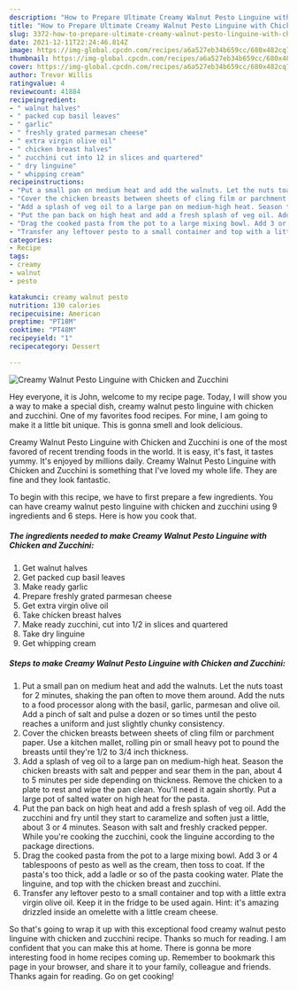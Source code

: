 ```yaml
---
description: "How to Prepare Ultimate Creamy Walnut Pesto Linguine with Chicken and Zucchini"
title: "How to Prepare Ultimate Creamy Walnut Pesto Linguine with Chicken and Zucchini"
slug: 3372-how-to-prepare-ultimate-creamy-walnut-pesto-linguine-with-chicken-and-zucchini
date: 2021-12-11T22:24:46.814Z
image: https://img-global.cpcdn.com/recipes/a6a527eb34b659cc/680x482cq70/creamy-walnut-pesto-linguine-with-chicken-and-zucchini-recipe-main-photo.jpg
thumbnail: https://img-global.cpcdn.com/recipes/a6a527eb34b659cc/680x482cq70/creamy-walnut-pesto-linguine-with-chicken-and-zucchini-recipe-main-photo.jpg
cover: https://img-global.cpcdn.com/recipes/a6a527eb34b659cc/680x482cq70/creamy-walnut-pesto-linguine-with-chicken-and-zucchini-recipe-main-photo.jpg
author: Trevor Willis
ratingvalue: 4
reviewcount: 41884
recipeingredient:
- " walnut halves"
- " packed cup basil leaves"
- " garlic"
- " freshly grated parmesan cheese"
- " extra virgin olive oil"
- " chicken breast halves"
- " zucchini cut into 12 in slices and quartered"
- " dry linguine"
- " whipping cream"
recipeinstructions:
- "Put a small pan on medium heat and add the walnuts. Let the nuts toast for 2 minutes, shaking the pan often to move them around. Add the nuts to a food processor along with the basil, garlic, parmesan and olive oil. Add a pinch of salt and pulse a dozen or so times until the pesto reaches a uniform and just slightly chunky consistency."
- "Cover the chicken breasts between sheets of cling film or parchment paper. Use a kitchen mallet, rolling pin or small heavy pot to pound the breasts until they&#39;re 1/2 to 3/4 inch thickness."
- "Add a splash of veg oil to a large pan on medium-high heat. Season the chicken breasts with salt and pepper and sear them in the pan, about 4 to 5 minutes per side depending on thickness. Remove the chicken to a plate to rest and wipe the pan clean. You&#39;ll need it again shortly. Put a large pot of salted water on high heat for the pasta."
- "Put the pan back on high heat and add a fresh splash of veg oil. Add the zucchini and fry until they start to caramelize and soften just a little, about 3 or 4 minutes. Season with salt and freshly cracked pepper. While you&#39;re cooking the zucchini, cook the linguine according to the package directions."
- "Drag the cooked pasta from the pot to a large mixing bowl. Add 3 or 4 tablespoons of pesto as well as the cream, then toss to coat. If the pasta&#39;s too thick, add a ladle or so of the pasta cooking water. Plate the linguine, and top with the chicken breast and zucchini."
- "Transfer any leftover pesto to a small container and top with a little extra virgin olive oil. Keep it in the fridge to be used again. Hint: it&#39;s amazing drizzled inside an omelette with a little cream cheese."
categories:
- Recipe
tags:
- creamy
- walnut
- pesto

katakunci: creamy walnut pesto 
nutrition: 130 calories
recipecuisine: American
preptime: "PT18M"
cooktime: "PT48M"
recipeyield: "1"
recipecategory: Dessert

---
```



![Creamy Walnut Pesto Linguine with Chicken and Zucchini](https://img-global.cpcdn.com/recipes/a6a527eb34b659cc/680x482cq70/creamy-walnut-pesto-linguine-with-chicken-and-zucchini-recipe-main-photo.jpg)

Hey everyone, it is John, welcome to my recipe page. Today, I will show you a way to make a special dish, creamy walnut pesto linguine with chicken and zucchini. One of my favorites food recipes. For mine, I am going to make it a little bit unique. This is gonna smell and look delicious.



Creamy Walnut Pesto Linguine with Chicken and Zucchini is one of the most favored of recent trending foods in the world. It is easy, it's fast, it tastes yummy. It's enjoyed by millions daily. Creamy Walnut Pesto Linguine with Chicken and Zucchini is something that I've loved my whole life. They are fine and they look fantastic.


To begin with this recipe, we have to first prepare a few ingredients. You can have creamy walnut pesto linguine with chicken and zucchini using 9 ingredients and 6 steps. Here is how you cook that.

<!--inarticleads1-->

##### The ingredients needed to make Creamy Walnut Pesto Linguine with Chicken and Zucchini:

1. Get  walnut halves
1. Get  packed cup basil leaves
1. Make ready  garlic
1. Prepare  freshly grated parmesan cheese
1. Get  extra virgin olive oil
1. Take  chicken breast halves
1. Make ready  zucchini, cut into 1/2 in slices and quartered
1. Take  dry linguine
1. Get  whipping cream




<!--inarticleads2-->

##### Steps to make Creamy Walnut Pesto Linguine with Chicken and Zucchini:

1. Put a small pan on medium heat and add the walnuts. Let the nuts toast for 2 minutes, shaking the pan often to move them around. Add the nuts to a food processor along with the basil, garlic, parmesan and olive oil. Add a pinch of salt and pulse a dozen or so times until the pesto reaches a uniform and just slightly chunky consistency.
1. Cover the chicken breasts between sheets of cling film or parchment paper. Use a kitchen mallet, rolling pin or small heavy pot to pound the breasts until they&#39;re 1/2 to 3/4 inch thickness.
1. Add a splash of veg oil to a large pan on medium-high heat. Season the chicken breasts with salt and pepper and sear them in the pan, about 4 to 5 minutes per side depending on thickness. Remove the chicken to a plate to rest and wipe the pan clean. You&#39;ll need it again shortly. Put a large pot of salted water on high heat for the pasta.
1. Put the pan back on high heat and add a fresh splash of veg oil. Add the zucchini and fry until they start to caramelize and soften just a little, about 3 or 4 minutes. Season with salt and freshly cracked pepper. While you&#39;re cooking the zucchini, cook the linguine according to the package directions.
1. Drag the cooked pasta from the pot to a large mixing bowl. Add 3 or 4 tablespoons of pesto as well as the cream, then toss to coat. If the pasta&#39;s too thick, add a ladle or so of the pasta cooking water. Plate the linguine, and top with the chicken breast and zucchini.
1. Transfer any leftover pesto to a small container and top with a little extra virgin olive oil. Keep it in the fridge to be used again. Hint: it&#39;s amazing drizzled inside an omelette with a little cream cheese.




So that's going to wrap it up with this exceptional food creamy walnut pesto linguine with chicken and zucchini recipe. Thanks so much for reading. I am confident that you can make this at home. There is gonna be more interesting food in home recipes coming up. Remember to bookmark this page in your browser, and share it to your family, colleague and friends. Thanks again for reading. Go on get cooking!
